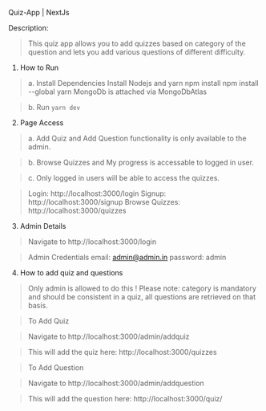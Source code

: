 Quiz-App | NextJs

Description:
>This quiz app allows you to add quizzes based on category of the question and lets you add various questions of different difficulty.

1. How to Run 

> a. Install Dependencies
 Install Nodejs and yarn
    npm install
    npm install --global yarn
 MongoDb is attached via MongoDbAtlas

> b. Run 
      ```yarn dev```

2. Page Access
> a. Add Quiz and Add Question functionality is only available to the admin.

> b. Browse Quizzes and My progress is accessable to logged in user.

> c. Only logged in users will be able to access the quizzes.

> Login:
    http://localhost:3000/login
> Signup:
    http://localhost:3000/signup
> Browse Quizzes:
    http://localhost:3000/quizzes

3. Admin Details
> Navigate to 
    http://localhost:3000/login

> Admin Credentials
    email: admin@admin.in
    password: admin

4. How to add quiz and questions
> Only admin is allowed to do this
! Please note: category is mandatory and should be consistent in a quiz, all questions are retrieved on that basis.

> To Add Quiz

> Navigate to 
    http://localhost:3000/admin/addquiz
    
> This will add the quiz here:
    http://localhost:3000/quizzes
    
> To Add Question

> Navigate to 
    http://localhost:3000/admin/addquestion
    
> This will add the question here:
    http://localhost:3000/quiz/<Category>
